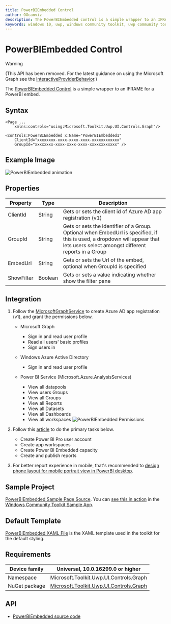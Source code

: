 ```yaml
---
title: PowerBIEmbedded Control
author: OGcanviz
description: The PowerBIEmbedded control is a simple wrapper to an IFRAME for a PowerBI embed.
keywords: windows 10, uwp, windows community toolkit, uwp community toolkit, uwp toolkit, PowerBIEmbedded Control
---
```


# PowerBIEmbedded Control

> [!WARNING]
> (This API has been removed. For the latest guidance on using the Microsoft Graph see the [InteractiveProviderBehavior](../../graph/providers/InteractiveProviderBehavior.md).)

The [PowerBIEmbedded Control](https://docs.microsoft.com/dotnet/api/microsoft.toolkit.uwp.ui.controls.graph.powerbiembedded) is a simple wrapper to an IFRAME for a PowerBI embed.

## Syntax

```xaml
<Page ...
    xmlns:controls="using:Microsoft.Toolkit.Uwp.UI.Controls.Graph"/>

<controls:PowerBIEmbedded x:Name="PowerBIEmbedded1"
    ClientId="xxxxxxxx-xxxx-xxxx-xxxx-xxxxxxxxxxxx"
    GroupId="xxxxxxxx-xxxx-xxxx-xxxx-xxxxxxxxxxxx" />
```

## Example Image

![PowerBIEmbedded animation](../../resources/images/Graph/PowerBIEmbedded.png)

## Properties

| Property | Type | Description |
| -- | -- | -- |
| ClientId | String | Gets or sets the client id of Azure AD app registration (v1) |
| GroupId | String | Gets or sets the identifier of a Group. Optional when EmbedUrl is specified, if this is used, a dropdown will appear that lets users select amongst different reports in a Group |
| EmbedUrl | String | Gets or sets the Url of the embed, optional when GroupId is specified |
| ShowFilter | Boolean | Gets or sets a value indicating whether show the filter pane |

## Integration

1. Follow the
[MicrosoftGraphService](../../services/MicrosoftGraph.md#register-the-app-to-use-azure-ad-v1-endpoint) to create Azure AD app registration (v1), and grant the permissions below.

   * Microsoft Graph
      - Sign in and read user profile
      - Read all users' basic profiles
      - Sign users in

   * Windows Azure Active Directory
      - Sign in and read user profile

   * Power BI Service (Microsoft.Azure.AnalysisServices)

      - View all datapools
      - View users Groups
      - View all Groups
      - View all Reports
      - View all Datasets
      - View all Dashboards
      - View all workspaces
        ![PowerBIEmbedded Permissions](../../resources/images/Graph/PowerBIEmbedded-Permissions.png)

<!-- workaround for bullets styling -->
2. Follow this [article](https://docs.microsoft.com/en-us/power-bi/developer/embedding-content) to do the primary tasks below.

   * Create Power BI Pro user account
   * Create app workspaces
   * Create Power BI Embedded capacity
   * Create and publish reports

<!-- workaround for bullets styling -->
3. For better report experience in mobile, that's recommended to [design phone layout for mobile portrait view in PowerBI desktop](https://docs.microsoft.com/en-us/power-bi/desktop-create-phone-report).

## Sample Project

[PowerBIEmbedded Sample Page Source](https://github.com/Microsoft/WindowsCommunityToolkit/tree/master/Microsoft.Toolkit.Uwp.SampleApp/SamplePages/PowerBIEmbedded). You can [see this in action](uwpct://Controls?sample=PowerBIEmbedded) in the [Windows Community Toolkit Sample App](http://aka.ms/uwptoolkitapp).

## Default Template

[PowerBIEmbedded XAML File](https://github.com/Microsoft/WindowsCommunityToolkit/blob/master/Microsoft.Toolkit.Uwp.UI.Controls.Graph/PowerBIEmbedded/PowerBIEmbedded.xaml) is the XAML template used in the toolkit for the default styling.

## Requirements

| Device family | Universal, 10.0.16299.0 or higher |
| -- | -- |
| Namespace | Microsoft.Toolkit.Uwp.UI.Controls.Graph |
| NuGet package | [Microsoft.Toolkit.Uwp.UI.Controls.Graph](https://www.nuget.org/packages/Microsoft.Toolkit.Uwp.UI.Controls.Graph/) |

## API

* [PowerBIEmbedded source code](https://github.com/Microsoft/WindowsCommunityToolkit/tree/master/Microsoft.Toolkit.Uwp.UI.Controls.Graph/PowerBIEmbedded)
